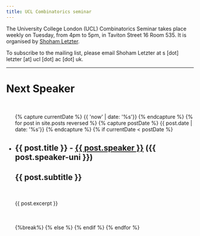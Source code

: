```yaml
---
title: UCL Combinatorics seminar
---
```


The University College London (UCL) Combinatorics Seminar takes place weekly on Tuesday, from 4pm to 5pm, in Taviton Street 16 Room 535. It is organised by [Shoham Letzter](http://www.homepages.ucl.ac.uk/~ucahsle/). 

To subscribe to the mailing list, please email Shoham Letzter at s [dot] letzter [at] ucl [dot] ac [dot] uk.

---

# Next Speaker
<br>
<ul class="post-list">
{% capture currentDate %}
  {{ 'now' | date: '%s'}}
  {% endcapture %}
  {% for post in site.posts reversed %}
  {% capture postDate %}
  {{ post.date | date: '%s'}}
  {% endcapture %}
    {% if currentDate < postDate %}
    <!-- Don't show drafts -->
    <li>
      <h2>{{ post.title }} - <a href="{{ post.speaker-url }}">{{ post.speaker }}</a> ({{ post.speaker-uni }})</h2>
      <h2>{{ post.subtitle }}</h2>
      <br>
      <p>{{ post.excerpt }}</p>
      <br><br>
    </li>
    {%break%} 
    {% else %}
    {% endif %}
  {% endfor %}
</ul>
